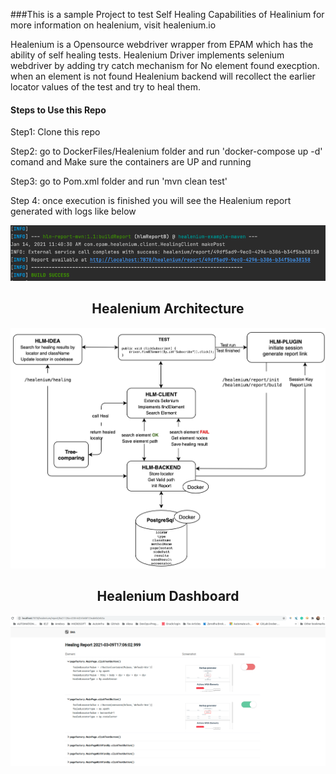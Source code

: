 ###This is a sample Project to test Self Healing Capabilities of Healinium
for more information on healenium, visit healenium.io

Healenium is a Opensource webdriver wrapper from EPAM which has the ability of self healing tests. Healenium Driver implements selenium webdriver by adding try catch mechanism for No element found execption. when an element is not found Healenium backend will recollect the earlier locator values of the test and try to heal them.
#### Steps to Use this Repo

Step1: Clone this repo

Step2: go to DockerFiles/Healenium folder and run 'docker-compose up -d' comand and Make sure the containers are UP and running

Step3: go to Pom.xml folder and run 'mvn clean test'

Step 4: once execution is finished you will see the Healenium report generated with logs like below

![Logs](./Images/logs.png)

<h2 align="center">Healenium Architecture</h2>

![Project Architecture](./Images/Architecure.png)
<h2 align="center">Healenium Dashboard</h2>

![Project Architecture](./Images/HealeniumResultsDashboard.png)
